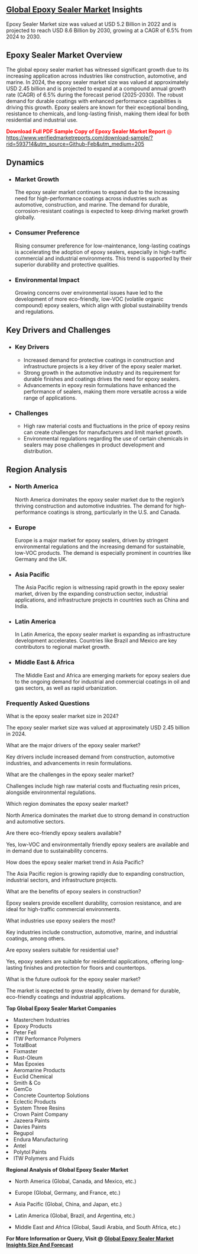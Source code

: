 <h2><a href="https://www.verifiedmarketreports.com/download-sample/?rid=593714&amp;utm_source=Github&amp;utm_medium=205" target="_blank">Global Epoxy Sealer Market</a> Insights</h2><p>Epoxy Sealer Market size was valued at USD 5.2 Billion in 2022 and is projected to reach USD 8.6 Billion by 2030, growing at a CAGR of 6.5% from 2024 to 2030.</p><p> <h2>Epoxy Sealer Market Overview</h2> <p>The global epoxy sealer market has witnessed significant growth due to its increasing application across industries like construction, automotive, and marine. In 2024, the epoxy sealer market size was valued at approximately USD 2.45 billion and is projected to expand at a compound annual growth rate (CAGR) of 6.5% during the forecast period (2025-2030). The robust demand for durable coatings with enhanced performance capabilities is driving this growth. Epoxy sealers are known for their exceptional bonding, resistance to chemicals, and long-lasting finish, making them ideal for both residential and industrial use.</p> <p><p><span class=""><span style="color: #ff0000;"><strong>Download Full PDF Sample Copy of Epoxy Sealer Market Report</strong> @ </span><a href="https://www.verifiedmarketreports.com/download-sample/?rid=593714&amp;utm_source=Github-Feb&amp;utm_medium=205" target="_blank">https://www.verifiedmarketreports.com/download-sample/?rid=593714&amp;utm_source=Github-Feb&amp;utm_medium=205</a></span></p></p> <h2>Dynamics</h2> <ul> <li><h3>Market Growth</h3> The epoxy sealer market continues to expand due to the increasing need for high-performance coatings across industries such as automotive, construction, and marine. The demand for durable, corrosion-resistant coatings is expected to keep driving market growth globally.</li> <li><h3>Consumer Preference</h3> Rising consumer preference for low-maintenance, long-lasting coatings is accelerating the adoption of epoxy sealers, especially in high-traffic commercial and industrial environments. This trend is supported by their superior durability and protective qualities.</li> <li><h3>Environmental Impact</h3> Growing concerns over environmental issues have led to the development of more eco-friendly, low-VOC (volatile organic compound) epoxy sealers, which align with global sustainability trends and regulations.</li> </ul> <h2>Key Drivers and Challenges</h2> <ul> <li><h3>Key Drivers</h3> <ul> <li>Increased demand for protective coatings in construction and infrastructure projects is a key driver of the epoxy sealer market.</li> <li>Strong growth in the automotive industry and its requirement for durable finishes and coatings drives the need for epoxy sealers.</li> <li>Advancements in epoxy resin formulations have enhanced the performance of sealers, making them more versatile across a wide range of applications.</li> </ul> </li> <li><h3>Challenges</h3> <ul> <li>High raw material costs and fluctuations in the price of epoxy resins can create challenges for manufacturers and limit market growth.</li> <li>Environmental regulations regarding the use of certain chemicals in sealers may pose challenges in product development and distribution.</li> </ul> </li> </ul> <h2>Region Analysis</h2> <ul> <li><h3>North America</h3> North America dominates the epoxy sealer market due to the region’s thriving construction and automotive industries. The demand for high-performance coatings is strong, particularly in the U.S. and Canada.</li> <li><h3>Europe</h3> Europe is a major market for epoxy sealers, driven by stringent environmental regulations and the increasing demand for sustainable, low-VOC products. The demand is especially prominent in countries like Germany and the UK.</li> <li><h3>Asia Pacific</h3> The Asia Pacific region is witnessing rapid growth in the epoxy sealer market, driven by the expanding construction sector, industrial applications, and infrastructure projects in countries such as China and India.</li> <li><h3>Latin America</h3> In Latin America, the epoxy sealer market is expanding as infrastructure development accelerates. Countries like Brazil and Mexico are key contributors to regional market growth.</li> <li><h3>Middle East & Africa</h3> The Middle East and Africa are emerging markets for epoxy sealers due to the ongoing demand for industrial and commercial coatings in oil and gas sectors, as well as rapid urbanization.</li> </ul> <h3>Frequently Asked Questions</h3> <p>What is the epoxy sealer market size in 2024?</p> <p>The epoxy sealer market size was valued at approximately USD 2.45 billion in 2024.</p> <p>What are the major drivers of the epoxy sealer market?</p> <p>Key drivers include increased demand from construction, automotive industries, and advancements in resin formulations.</p> <p>What are the challenges in the epoxy sealer market?</p> <p>Challenges include high raw material costs and fluctuating resin prices, alongside environmental regulations.</p> <p>Which region dominates the epoxy sealer market?</p> <p>North America dominates the market due to strong demand in construction and automotive sectors.</p> <p>Are there eco-friendly epoxy sealers available?</p> <p>Yes, low-VOC and environmentally friendly epoxy sealers are available and in demand due to sustainability concerns.</p> <p>How does the epoxy sealer market trend in Asia Pacific?</p> <p>The Asia Pacific region is growing rapidly due to expanding construction, industrial sectors, and infrastructure projects.</p> <p>What are the benefits of epoxy sealers in construction?</p> <p>Epoxy sealers provide excellent durability, corrosion resistance, and are ideal for high-traffic commercial environments.</p> <p>What industries use epoxy sealers the most?</p> <p>Key industries include construction, automotive, marine, and industrial coatings, among others.</p> <p>Are epoxy sealers suitable for residential use?</p> <p>Yes, epoxy sealers are suitable for residential applications, offering long-lasting finishes and protection for floors and countertops.</p> <p>What is the future outlook for the epoxy sealer market?</p> <p>The market is expected to grow steadily, driven by demand for durable, eco-friendly coatings and industrial applications.</p> </p><p><strong>Top Global Epoxy Sealer Market Companies</strong></p><div data-test-id=""><p><li>Masterchem Industries</li><li> Epoxy Products</li><li> Peter Fell</li><li> ITW Performance Polymers</li><li> TotalBoat</li><li> Fixmaster</li><li> Rust-Oleum</li><li> Mas Epoxies</li><li> Aeromarine Products</li><li> Euclid Chemical</li><li> Smith & Co</li><li> GemCo</li><li> Concrete Countertop Solutions</li><li> Eclectic Products</li><li> System Three Resins</li><li> Crown Paint Company</li><li> Jazeera Paints</li><li> Davies Paints</li><li> Regupol</li><li> Endura Manufacturing</li><li> Antel</li><li> Polytol Paints</li><li> ITW Polymers and Fluids</li></p><div><strong>Regional Analysis of&nbsp;Global Epoxy Sealer Market</strong></div><ul><li dir="ltr"><p dir="ltr">North America&nbsp;(Global, Canada, and Mexico, etc.)</p></li><li dir="ltr"><p dir="ltr">Europe (Global, Germany, and France, etc.)</p></li><li dir="ltr"><p dir="ltr">Asia Pacific&nbsp;(Global, China, and Japan, etc.)</p></li><li dir="ltr"><p dir="ltr">Latin America&nbsp;(Global, Brazil, and Argentina, etc.)</p></li><li dir="ltr">Middle East and Africa&nbsp;(Global, Saudi Arabia, and South Africa, etc.)</li></ul><p><strong>For More Information or Query, Visit @&nbsp;</strong><strong><a href="https://www.verifiedmarketreports.com/product/epoxy-sealer-market/?utm_source=Github&amp;utm_medium=205" target="_blank">Global Epoxy Sealer Market Insights Size And Forecast</a></strong></p></div>
